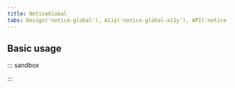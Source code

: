 ```yaml
---
title: NoticeGlobal
tabs: Design('notice-global'), A11y('notice-global-a11y'), API('notice-global-api'), Example('notice-global-code'), Changelog('notice-global-changelog')
---
```


## Basic usage

::: sandbox

<script lang="tsx">
import React from 'react';
import Portal from '@semcore/ui/portal';
import NoticeGlobal from '@semcore/ui/notice-global';
import { Text } from '@semcore/ui/typography';
import { Flex } from '@semcore/ui/flex-box';
import Button from '@semcore/ui/button';

const Demo = () => {
  const [visible, setVisible] = React.useState(false);

  return (
    <>
      <Button onClick={() => setVisible(!visible)}>
        {visible ? 'Close' : 'Open'} NoticeGlobal
      </Button>
      <Portal>
        <NoticeGlobal
          hidden={!visible}
          theme='info'
          position='fixed'
          top='0px'
          w='100%'
          style={{ zIndex: 9999 }}
        >
          <NoticeGlobal.Content tag={Flex} justifyContent='center'>
            <Text size={300} tag='span' color='white'>
              Hey! It's an example of the global notice!
            </Text>
          </NoticeGlobal.Content>
          <NoticeGlobal.CloseIcon
            interactive={false}
            color='white'
            onClick={() => setVisible(false)}
          />
        </NoticeGlobal>
      </Portal>
    </>
  );
};
</script>

:::
